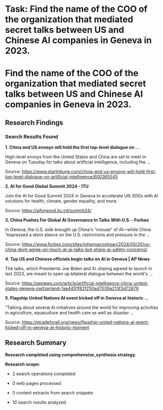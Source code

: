 # Task: Find the name of the COO of the organization that mediated secret talks between US and Chinese AI companies in Geneva in 2023.

# Find the name of the COO of the organization that mediated secret talks between US and Chinese AI companies in Geneva in 2023.

## Research Findings

### Search Results Found

**1. China and US envoys will hold the first top-level dialogue on ...**

High-level envoys from the United States and China are set to meet in Geneva on Tuesday for talks about artificial intelligence, including the ...

Source: https://www.startribune.com/china-and-us-envoys-will-hold-first-top-level-dialogue-on-artificial-intelligence/600365545



**2. AI for Good Global Summit 2024 - ITU**

Join the AI for Good Summit 2024 in Geneva to accelerate UN SDGs with AI solutions for health, climate, gender equality, and more.

Source: https://aiforgood.itu.int/summit24/



**3. China Pushes For Global AI Governance In Talks With U.S. - Forbes**

In Geneva, the U.S. side brought up China's “misuse” of AI—while China “expressed a stern stance on the U.S. restrictions and pressure in the ...

Source: https://www.forbes.com/sites/johannacostigan/2024/05/20/us-china-dont-agree-on-much-at-ai-talks-but-share-ai-safety-concerns/



**4. Top US and Chinese officials begin talks on AI in Geneva | AP News**

The talks, which Presidents Joe Biden and Xi Jinping agreed to launch in last 2023, are meant to open up bilateral dialogue between the world's ...

Source: https://apnews.com/article/artificial-intelligence-china-united-states-geneva-switzerland-1aa4451f82f250a47039a213f3d72879



**5. Flagship United Nations AI event kicked off in Geneva at historic ...**

“Talking about several AI initiatives around the world for improving activities in agriculture, aquaculture and health care as well as disaster ...

Source: https://etradeforall.org/news/flagship-united-nations-ai-event-kicked-off-in-geneva-at-historic-moment



## Research Summary

**Research completed using comprehensive_synthesis strategy.**


**Research scope:**

- 2 search operations completed

- 0 web pages processed

- 0 content extracts from search snippets

- 10 search results analyzed
